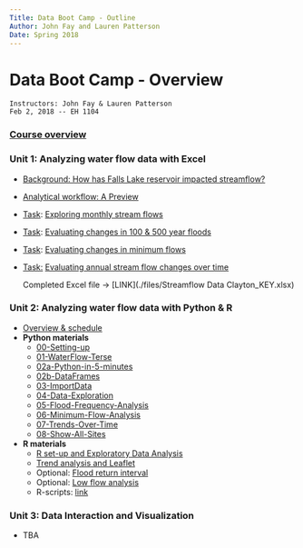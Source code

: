 ```yaml
---
Title: Data Boot Camp - Outline
Author: John Fay and Lauren Patterson
Date: Spring 2018
---
```


# Data Boot Camp - Overview

```
Instructors: John Fay & Lauren Patterson
Feb 2, 2018 -- EH 1104
```

### [Course overview](./README.html)



### Unit 1: Analyzing water flow data with Excel

* [Background: How has Falls Lake reservoir impacted streamflow?](./Streamflow_Intro.html#header-n4)

* [Analytical workflow: A Preview](./Streamflow_Intro.html#header-n14)

* <u>Task</u>: [Exploring monthly stream flows](./Streamflow_Task1.html)

* <u>Task</u>: [Evaluating changes in 100 & 500 year floods](./Streamflow_Task2.html)

* <u>Task</u>: [Evaluating changes in minimum flows](./Streamflow_Task3.html)

* <u>Task:</u> [Evaluating annual stream flow changes over time](./Streamflow_Task4.html)

  Completed Excel file -> [LINK](./files/Streamflow Data Clayton_KEY.xlsx)



### Unit 2: Analyzing water flow data with Python & R

* [Overview & schedule](./Unit2_Schedule.html)
* **Python materials**
  * [00-Setting-up](./python2/00-Setting-up.html)
  * [01-WaterFlow-Terse](./python2/01-WaterFlow-Terse.html)
  * [02a-Python-in-5-minutes](./python2/02a-Python-in-5-minutes.html)
  * [02b-DataFrames](./python2/02b-DataFrames.html)
  * [03-ImportData](./python2/03-ImportData.html)
  * [04-Data-Exploration](./python2/04-Data-Exploration.html)
  * [05-Flood-Frequency-Analysis](./python2/05-Flood-Frequency-Analysis.html)
  * [06-Minimum-Flow-Analysis](./python2/06-Minimum-Flow-Analysis.html)
  * [07-Trends-Over-Time](./python2/07-Trends-Over-Time.html)
  * [08-Show-All-Sites](./python2/08-Show-All-Sites.html)
* **R materials**
  * [R set-up and Exploratory Data Analysis](./r/LoadStreamflowDescription.html)
  * [Trend analysis and Leaflet](./r/MannKendall_Description.html)
  * Optional: [Flood return interval](./Flood_RI_Description.html) 
  * Optional: [Low flow analysis](./r.LowFlowDescription.html)
  * R-scripts: [link](./r/RCran.zip)




### Unit 3: Data Interaction and Visualization

* TBA
